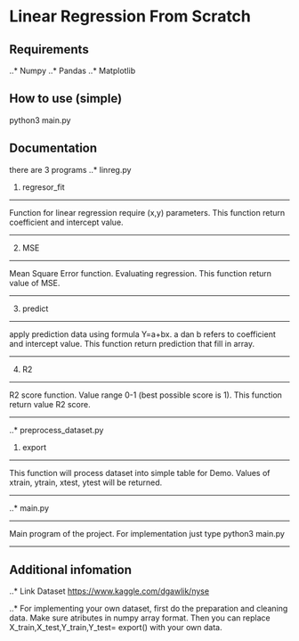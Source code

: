 # Linear Regression From Scratch
## Requirements
..* Numpy
..* Pandas
..* Matplotlib

## How to use (simple)
python3 main.py

## Documentation
there are 3 programs 
..* linreg.py
1. regresor_fit 
---

Function for linear regression require (x,y) parameters. This function return coefficient and intercept value.

---

2. MSE
---

Mean Square Error function. Evaluating regression. This function return value of MSE.

---
3. predict
---

apply prediction data using formula Y=a+bx. a dan b refers to coefficient and intercept value. This function return prediction that fill in array.

---
4. R2
---

R2 score function. Value range 0-1 (best possible score is 1). This function return value R2 score.

---
..* preprocess_dataset.py
1. export
---

This function will process dataset into simple table for Demo. Values of xtrain, ytrain, xtest, ytest will be returned.

---
..* main.py

---
Main program of the project. For implementation just type python3 main.py

---

## Additional infomation

..* Link Dataset https://www.kaggle.com/dgawlik/nyse

..* For implementing your own dataset, first do the preparation and cleaning data. Make sure atributes in numpy array format. Then you can replace X_train,X_test,Y_train,Y_test= export() with your own data.